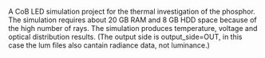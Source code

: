 A CoB LED simulation project for the thermal investigation of the phosphor. The simulation requires about 20 GB RAM and 8 GB HDD space because of the high number of rays. The simulation produces temperature, voltage and optical distribution results. (The output side is output_side=OUT, in this case the lum files also cantain radiance data, not luminance.)
